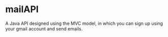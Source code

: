 # mailAPI
A Java API designed using the MVC model, in which you can sign up using your gmail account and send emails.
